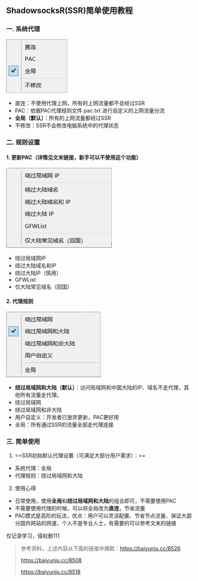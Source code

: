 ## ShadowsocksR(SSR)简单使用教程

### 一. 系统代理
![Alt text](image-3.png)
- 直连：不使用代理上网，所有的上网流量都不会经过SSR
- PAC：依据PAC代理规则文件 pac.txt 进行自定义的上网流量分流
- **全局（默认）**：所有的上网流量都经过SSR
- 不修改：SSR不会修改电脑系统中的代理状态

### 二. 规则设置

#### 1. 更新PAC（详情见文末链接，新手可以不使用这个功能）
![Alt text](image-1.png)
- 绕过局域网IP
- 绕过大陆域名和IP
- 绕过大陆IP（慎用）
- GFWList
- 仅大陆常见域名（回国）

#### 2. 代理规则
![Alt text](image-2.png)
- **绕过局域网和大陆（默认）**：访问局域网和中国大陆的IP、域名不走代理，其他所有流量走代理。
- 绕过局域网
- 绕过局域网和非大陆
- 用户自定义：开发者已放弃更新，PAC更好用
- 全局：所有通过SSR的流量全部走代理连接

### 三. 简单使用
1. ==SSR初始默认代理设置（可满足大部分用户需求）：==
- 系统代理：全局
- 代理规则：绕过局域网和大陆
  
2. 使用心得
- 日常使用，使用**全局**和**绕过局域网和大陆**的组合即可，不需要使用PAC
- 不需要使用代理的时候，可以将全局改为**直连**，节省流量
- PAC模式是高阶的玩法，优点：用户可以灵活配置、节省节点流量、保证大部分国外网站的网速，个人不是专业人士，有需要的可以参考文末的链接

仅记录学习，侵权删111
> 参考资料，上述内容从下面的链接中摘取：https://baiyunju.cc/8526
> 
> https://baiyunju.cc/8508
> 
> https://baiyunju.cc/8518

  






